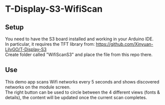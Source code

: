 # T-Display-S3-WifiScan

## Setup
You need to have the S3 board installed and working in your Arduino IDE. \
In particular, it requires the TFT library from: https://github.com/Xinyuan-LilyGO/T-Display-S3 \
Create folder called "WifiScanS3" and place the file from this repo there.

## Use
This demo app scans Wifi networks every 5 seconds and shows discovered networks on the module screen. \
The right button can be used to circle between the 4 different views (fonts & details), the content will be updated once the current scan completes.
